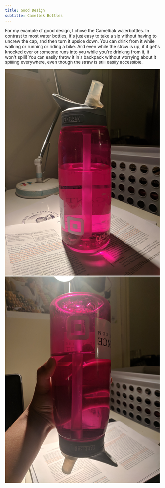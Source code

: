 ```yaml
---
title: Good Design
subtitle: Camelbak Bottles
---
```

For my example of good design, I chose the Camelbak waterbottles. In contrast to most water bottles, it's just easy to take a sip without having to uncrew the cap, and then turn it upside down. You can drink from it while walking or running or riding a bike. And even while the straw is up, if it get's knocked over or someone runs into you while you're drinking from it, it won't spill! You can easily throw it in a backpack without worrying about it spilling everywhere, even though the straw is still easily accessible. 

<img src="../img/camelbak1.jpg" alt="Camelbak" style="width: 500px;"/>
<img src="../img/camelbak2.jpg" alt="Camelbak Upside-Down" style="width: 500px;"/>
